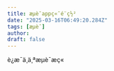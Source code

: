 ```yaml
---
title: æµè¯appç«¯é¨ç½²
date: "2025-03-16T06:49:20.284Z"
tags: [æµè¯]
author: 
draft: false
---
```


è¿æ¯ä¸ä¸ªæµè¯æç« 